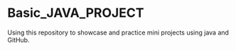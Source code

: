 # Basic_JAVA_PROJECT
Using this repository to showcase and practice mini projects using java and GitHub.
